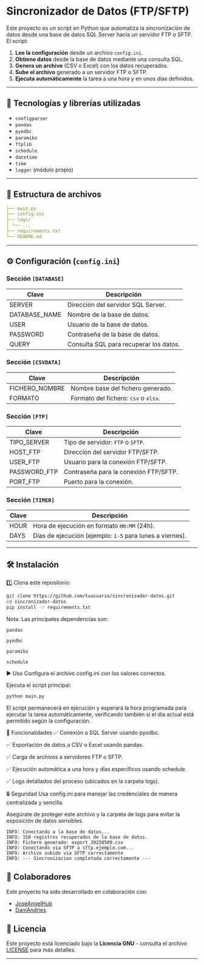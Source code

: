 # Sincronizador de Datos (FTP/SFTP)

Este proyecto es un script en Python que automatiza la sincronización de datos desde una base de datos SQL Server hacia un servidor FTP o SFTP. El script:

1. **Lee la configuración** desde un archivo `config.ini`.
2. **Obtiene datos** desde la base de datos mediante una consulta SQL.
3. **Genera un archivo** (CSV o Excel) con los datos recuperados.
4. **Sube el archivo** generado a un servidor FTP o SFTP.
5. **Ejecuta automáticamente** la tarea a una hora y en unos días definidos.

---

## 🚀 Tecnologías y librerías utilizadas

- `configparser`
- `pandas`
- `pyodbc`
- `paramiko`
- `ftplib`
- `schedule`
- `datetime`
- `time`
- `logger` (módulo propio)

---

## 📁 Estructura de archivos
```yaml
├── main.py
├── config.ini
├── logs/
│ └── ...
├── requirements.txt
└── README.md
```
---

## ⚙️ Configuración (`config.ini`)

### Sección `[DATABASE]`

| Clave            | Descripción                                                   |
|------------------|---------------------------------------------------------------|
| SERVER           | Dirección del servidor SQL Server.                            |
| DATABASE_NAME    | Nombre de la base de datos.                                   |
| USER             | Usuario de la base de datos.                                  |
| PASSWORD         | Contraseña de la base de datos.                               |
| QUERY            | Consulta SQL para recuperar los datos.                        |

### Sección `[CSVDATA]`

| Clave            | Descripción                                                   |
|------------------|---------------------------------------------------------------|
| FICHERO_NOMBRE   | Nombre base del fichero generado.                             |
| FORMATO          | Formato del fichero: `csv` o `xlsx`.                          |

### Sección `[FTP]`

| Clave            | Descripción                                                   |
|------------------|---------------------------------------------------------------|
| TIPO_SERVER      | Tipo de servidor: `FTP` o `SFTP`.                             |
| HOST_FTP         | Dirección del servidor FTP/SFTP.                              |
| USER_FTP         | Usuario para la conexión FTP/SFTP.                            |
| PASSWORD_FTP     | Contraseña para la conexión FTP/SFTP.                         |
| PORT_FTP         | Puerto para la conexión.                                      |

### Sección `[TIMER]`

| Clave            | Descripción                                                   |
|------------------|---------------------------------------------------------------|
| HOUR             | Hora de ejecución en formato `HH:MM` (24h).                   |
| DAYS             | Días de ejecución (ejemplo: `1-5` para lunes a viernes).      |

---

## 🛠️ Instalación

1️⃣ Clona este repositorio:

```bash
git clone https://github.com/tuusuario/sincronizador-datos.git
cd sincronizador-datos
pip install -r requirements.txt
```
Nota: Las principales dependencias son:

    pandas
    
    pyodbc
    
    paramiko
    
    schedule

▶️ Uso
Configura el archivo config.ini con los valores correctos.

Ejecuta el script principal:

```bash
python main.py
```

El script permanecerá en ejecución y esperará la hora programada para ejecutar la tarea automáticamente, verificando también si el día actual está permitido según la configuración.

📝 Funcionalidades
✅ Conexión a SQL Server usando pyodbc.

✅ Exportación de datos a CSV o Excel usando pandas.

✅ Carga de archivos a servidores FTP o SFTP.

✅ Ejecución automática a una hora y días específicos usando schedule.

✅ Logs detallados del proceso (ubicados en la carpeta logs).

🔒 Seguridad
Usa config.ini para manejar las credenciales de manera centralizada y sencilla.

Asegúrate de proteger este archivo y la carpeta de logs para evitar la exposición de datos sensibles.

```markefile
INFO: Conectando a la base de datos...
INFO: 150 registros recuperados de la base de datos.
INFO: Fichero generado: export_20250509.csv
INFO: Conectando via SFTP a sftp.ejemplo.com...
INFO: Archivo subido via SFTP correctamente
INFO: --- Sincronizacion completada correctamente ---
```

## 🤝 Colaboradores
Este proyecto ha sido desarrollado en colaboración con:

- [JoseAngelHub](https://github.com/JoseAngelHub)
- [DaniAndries](https://github.com/DaniAndries)

## 📄 **Licencia**

Este proyecto está licenciado bajo la **Licencia GNU** - consulta el archivo [LICENSE](LICENSE) para más detalles.

---
